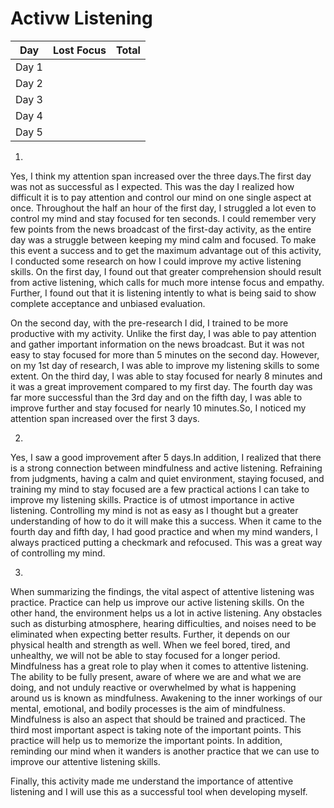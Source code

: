 # Activw Listening

|  Day  | Lost Focus                        | Total |
|:-----:|-----------------------------------|-------|
|  Day 1|  |  |||   ||||  ||  |||  ||    |   14  |
|  Day 2| ||  |  |  |||  || | |          |   11  |
|  Day 3| ||  ||  |  |||  |              |   9   |
|  Day 4| |  | ||  |  |||              |   8   |
|  Day 5| |  |||  | |                  |   5   |

 

1.
Yes, I think my attention span increased over the three days.The first day was not as successful as I expected. This was the day I realized how difficult it is to pay attention and control our mind on one single aspect at once. Throughout the half an hour of the first day, I struggled a lot even to control my mind and stay focused for ten seconds. I could remember very few points from the news broadcast of the first-day activity, as the entire day was a struggle between keeping my mind calm and focused. To make this event a success and to get the maximum advantage out of this activity, I conducted some research on how I could improve my active listening skills. On the first day, I found out that greater comprehension should result from active listening, which calls for much more intense focus and empathy. Further, I found out that it is listening intently to what is being said to show complete acceptance and unbiased evaluation.

On the second day, with the pre-research I did, I trained to be more productive with my activity. Unlike the first day, I was able to pay attention and gather important information on the news broadcast. But it was not easy to stay focused for more than 5 minutes on the second day. However, on my 1st day of research, I was able to improve my listening skills to some extent. On the third day, I was able to stay focused for nearly 8 minutes and it was a great improvement compared to my first day. The fourth day was far more successful than the 3rd day and on the fifth day, I was able to improve further and stay focused for nearly 10 minutes.So, I noticed my attention span increased over the first 3 days.

2.
Yes, I saw a good improvement after 5 days.In addition, I realized that there is a strong connection between mindfulness and active listening. Refraining from judgments, having a calm and quiet environment, staying focused, and training my mind to stay focused are a few practical actions I can take to improve my listening skills. Practice is of utmost importance in active listening. Controlling my mind is not as easy as I thought but a greater understanding of how to do it will make this a success. When it came to the fourth day and fifth day, I had good practice and when my mind wanders, I always practiced putting a checkmark and refocused. This was a great way of controlling my mind.


3.

When summarizing the findings, the vital aspect of attentive listening was practice. Practice can help us improve our active listening skills. On the other hand, the environment helps us a lot in active listening. Any obstacles such as disturbing atmosphere, hearing difficulties, and noises need to be eliminated when expecting better results. Further, it depends on our physical health and strength as well. When we feel bored, tired, and unhealthy, we will not be able to stay focused for a longer period.
           Mindfulness has a great role to play when it comes to attentive listening. The ability to be fully present, aware of where we are and what we are doing, and not unduly reactive or overwhelmed by what is happening around us is known as mindfulness. Awakening to the inner workings of our mental, emotional, and bodily processes is the aim of mindfulness. Mindfulness is also an aspect that should be trained and practiced.
           The third most important aspect is taking note of the important points. This practice will help us to memorize the important points. In addition, reminding our mind when it wanders is another practice that we can use to improve our attentive listening skills.
          
 Finally, this activity made me understand the importance of attentive listening and I will use this as a successful tool when developing myself.


